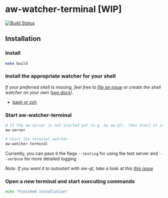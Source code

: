 # aw-watcher-terminal [WIP]

[![Build Status](https://travis-ci.com/Otto-AA/aw-watcher-terminal.svg?branch=master)](https://travis-ci.com/Otto-AA/aw-watcher-terminal)

## Installation

### Install

```bash
make build
```

### Install the appropriate watcher for your shell

_If your preferred shell is missing, feel free to [file an issue](/issues) or create the shell watcher on your own ([see docs](/docs))._

- [bash or zsh](https://github.com/Otto-AA/aw-watcher-bash)

### Start aw-watcher-terminal

```bash
# If the aw-server is not started yet (e.g. by aw-qt), then start it in a separate terminal
aw-server
```

```bash
# Start the terminal watcher
aw-watcher-terminal
```

Currently, you can pass it the flags `--testing` for using the test server and `--verbose` for more detailed logging

_Note: If you want it to autostart with aw-qt, take a look at this [this issue](https://github.com/ActivityWatch/aw-qt/issues/35)_

### Open a new terminal and start executing commands

```bash
echo "Finished installation"
```